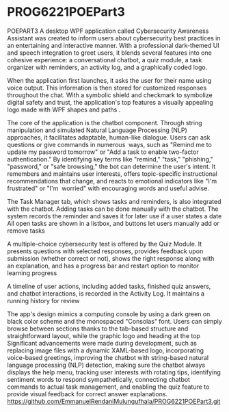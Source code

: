 # PROG6221POEPart3
POEPART3 
A desktop WPF application called Cybersecurity Awareness Assistant was created to inform users about cybersecurity best practices in an entertaining and interactive manner.  With a professional dark-themed UI and speech integration to greet users, it blends several features into one cohesive experience: a conversational chatbot, a quiz module, a task organizer with reminders, an activity log, and a graphically coded logo.

When the application first launches, it asks the user for their name using voice output. This information is then stored for customized responses throughout the chat.  With a symbolic shield and checkmark to symbolize digital safety and trust, the application's top features a visually appealing logo made with WPF shapes and paths .

The core of the application is the chatbot component.  Through string manipulation and simulated Natural Language Processing (NLP) approaches, it facilitates adaptable, human-like dialogue.  Users can ask questions or give commands in numerous  ways, such as "Remind me to update my password tomorrow" or "Add a task to enable two-factor authentication." By identifying key terms like "remind," "task," "phishing," "password," or "safe browsing," the bot can determine the user's intent.  It remembers and maintains user interests, offers topic-specific instructional recommendations that change, and reacts to emotional indicators like "I'm frustrated" or "I'm  worried" with encouraging words and useful advise.

The Task Manager tab, which shows tasks and reminders, is also integrated with the chatbot.  Adding tasks can be done manually with the chatbot.  The system records the reminder and saves it for later use if a user states a date   All open tasks are shown in a listbox, and buttons let users manually add or remove tasks

A multiple-choice cybersecurity test is offered by the Quiz Module. It presents questions with selected responses, provides feedback upon submission (whether correct or not), shows the right response along with an explanation, and has a progress bar and restart option to monitor learning progress

A timeline of user actions, including added tasks, finished quiz answers, and chatbot interactions, is recorded in the Activity Log. It maintains a running history for review 

The app's design mimics a computing console by using a dark green on black color scheme and the monospaced "Consolas" font. Users can simply browse between sections thanks to the tab-based structure and straightforward layout, while the graphic logo and heading at the top
Significant advancements were made during development, such as replacing image files with a dynamic XAML-based logo, incorporating voice-based greetings, improving the chatbot with string-based natural language processing (NLP) detection, making sure the chatbot always displays the help menu, tracking user interests with rotating tips, identifying sentiment words to respond sympathetically, connecting chatbot commands to actual task management, and enabling the quiz feature to provide visual feedback for correct answer explanations.
https://github.com/EmmanuelRendaniMulungufhala/PROG6221POEPart3.git 
